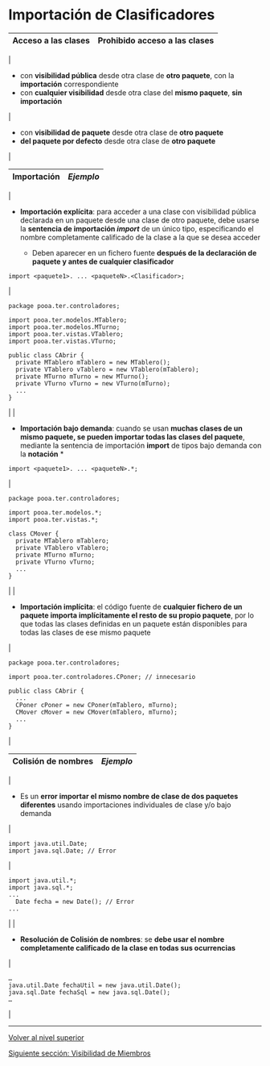# Importación de Clasificadores






| **Acceso a las clases** | **Prohibido acceso a las clases** |
| --- | --- |
| 
* con **visibilidad pública** desde otra clase de **otro paquete**, con la **importación** correspondiente
* con **cualquier visibilidad** desde otra clase del **mismo paquete**, **sin importación**


 | 
* con **visibilidad de paquete** desde otra clase de **otro paquete**
* **del paquete por defecto** desde otra clase de **otro paquete**


 |







| **Importación** | *Ejemplo* |
| --- | --- |
| 
* **Importación explícita**: para acceder a una clase con visibilidad pública declarada en un paquete desde una clase de otro paquete, debe usarse la **sentencia de importación *import*** de un único tipo, especificando el nombre completamente calificado de la clase a la que se desea acceder


	+ Deben aparecer en un fichero fuente **después de la declaración de paquete y antes de cualquier clasificador**







```
import <paquete1>. ... <paqueteN>.<Clasificador>;
```


 | 


```
package pooa.ter.controladores;

import pooa.ter.modelos.MTablero;
import pooa.ter.modelos.MTurno;
import pooa.ter.vistas.VTablero;
import pooa.ter.vistas.VTurno;

public class CAbrir {
  private MTablero mTablero = new MTablero();
  private VTablero vTablero = new VTablero(mTablero);
  private MTurno mTurno = new MTurno();
  private VTurno vTurno = new VTurno(mTurno);
  ...
}
```


 |
| 
* **Importación bajo demanda**: cuando se usan **muchas clases de un mismo paquete, se pueden importar todas las clases del paquete**, mediante la sentencia de importación **import** de tipos bajo demanda con la **notación** *






```
import <paquete1>. ... <paqueteN>.*;
```


 | 


```
package pooa.ter.controladores;

import pooa.ter.modelos.*;
import pooa.ter.vistas.*;

class CMover {
  private MTablero mTablero;
  private VTablero vTablero;
  private MTurno mTurno;
  private VTurno vTurno;
  ...
}
```


 |
| 
* **Importación implícita**: el código fuente de **cualquier fichero de un paquete importa implícitamente el resto de su propio paquete**, por lo que todas las clases definidas en un paquete están disponibles para todas las clases de ese mismo paquete


 | 


```
package pooa.ter.controladores;

import pooa.ter.controladores.CPoner; // innecesario

public class CAbrir {
  ...
  CPoner cPoner = new CPoner(mTablero, mTurno);
  CMover cMover = new CMover(mTablero, mTurno);
  ...
}
```


 |








| **Colisión de nombres** | *Ejemplo* |
| --- | --- |
| 
* Es un **error importar el mismo nombre de clase de dos paquetes diferentes** usando importaciones individuales de clase y/o bajo demanda


 | 


```
import java.util.Date;
import java.sql.Date; // Error
```


 | 


```
import java.util.*;
import java.sql.*;
...
  Date fecha = new Date(); // Error
...
```


 |
| 
* **Resolución de Colisión de nombres**: se **debe usar el nombre completamente calificado de la clase en todas sus ocurrencias**


 | 


```
…
java.util.Date fechaUtil = new java.util.Date();
java.sql.Date fechaSql = new java.sql.Date();
…
```


 |


---

[Volver al nivel superior](../README.md)

[Siguiente sección: Visibilidad de Miembros](../u4memberVisibility/README.md)
